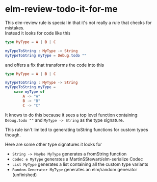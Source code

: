 # elm-review-todo-it-for-me

This elm-review rule is special in that it's not really a rule that checks for mistakes.  
Instead it looks for code like this

```elm
type MyType = A | B | C

myTypeToString : MyType -> String
myTypeToString myType = Debug.todo ""
```

and offers a fix that transforms the code into this

```elm
type MyType = A | B | C

myTypeToString : MyType -> String
myTypeToString myType =
    case myType of 
        A -> "A"
        B -> "B"
        C -> "C"
```

It knows to do this because it sees a top level function containing `Debug.todo ""` and `MyType -> String` as the type signature.

This rule isn't limited to generating toString functions for custom types though.

Here are some other type signatures it looks for
* `String -> Maybe MyType` generates a fromString function
* `Codec e MyType` generates a MartinSStewart/elm-serialize Codec
* `List MyType` generates a list containing all the custom type variants
* `Random.Generator MyType` generates an elm/random generator (unfinished)